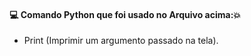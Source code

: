 #### :computer: Comando Python que foi usado no Arquivo acima::boom:
- Print (Imprimir um argumento passado na tela).
